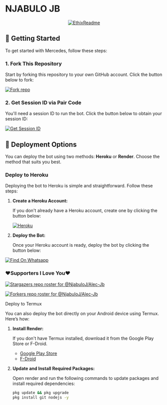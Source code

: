 

# NJABULO JB

<p align="center">
  <a href="https://github.com/NjabuloJ/Alec_Jb"><img src="http://readme-typing-svg.herokuapp.com?color=red&center=true&vCenter=true&multiline=false&lines=Alec-Jb+Whatsapp+Bot;Developed+by+Njabulo Jb;Give+star+and+forks+this+Repo+🌟" alt="EthixReadme"></a>
</p>

## 🚀 Getting Started

To get started with Mercedes, follow these steps:

### 1. Fork This Repository

Start by forking this repository to your own GitHub account. Click the button below to fork:

<a href='https://github.com/NjabuloJ/Alec_Jb/fork' target="_blank"><img alt='Fork repo' src='https://img.shields.io/badge/Fork This Repo-black?style=for-the-badge&logo=git&logoColor=white'/></a>

### 2. Get Session ID via Pair Code

You'll need a session ID to run the bot. Click the button below to obtain your session ID:

<a href='https://njabulo-api-code.onrender.com/' target="_blank"><img alt='Get Session ID' src='https://img.shields.io/badge/Click here to get your session id-black?style=for-the-badge&logo=opencv&logoColor=red'/></a>

## 🚀 Deployment Options

You can deploy the bot using two methods: **Heroku** or **Render**. Choose the method that suits you best.

### Deploy to Heroku

Deploying the bot to Heroku is simple and straightforward. Follow these steps:

1. **Create a Heroku Account:**

   If you don't already have a Heroku account, create one by clicking the button below:

   <a href='https://signup.heroku.com/' target="_blank"><img alt='Heroku' src='https://img.shields.io/badge/-Create-black?style=for-the-badge&logo=heroku&logoColor=red'/></a>
   
2. **Deploy the Bot:**

   Once your Heroku account is ready, deploy the bot by clicking the button below:

[![Find On Whatsapp ](https://img.shields.io/badge/➤Click-Here-red.svg)](https://dashboard.heroku.com/new?template=https://github.com/NjabuloJ/NjabuloJb-max)

### ❤️Supporters I Love You❤️
[![Stargazers repo roster for @NjabuloJ/Alec-Jb](http://reporoster.com/stars/dark/NjabuloJ/Alec-Jb)](https://github.com/NjabuloJ/Njabulo-Jb/stargazers)
     
[![Forkers repo roster for @NjabuloJ/Alec-Jb](http://reporoster.com/forks/dark/NjabuloJ/Alec-Jb)](https://github.com/NjabuloJ/Njabulo-Jb/members)

Deploy to Termux

You can also deploy the bot directly on your Android device using Termux. Here’s how:

1. **Install Render:**

   If you don't have Termux installed, download it from the Google Play Store or F-Droid.

   - [Google Play Store](https://play.google.com/store/apps/details?id=com.render)
   - [F-Droid](https://f-droid.org/en/packages/com.render/)

2. **Update and Install Required Packages:**

   Open render and run the following commands to update packages and install required dependencies:

   ```bash
   pkg update && pkg upgrade
   pkg install git nodejs -y
   ```


